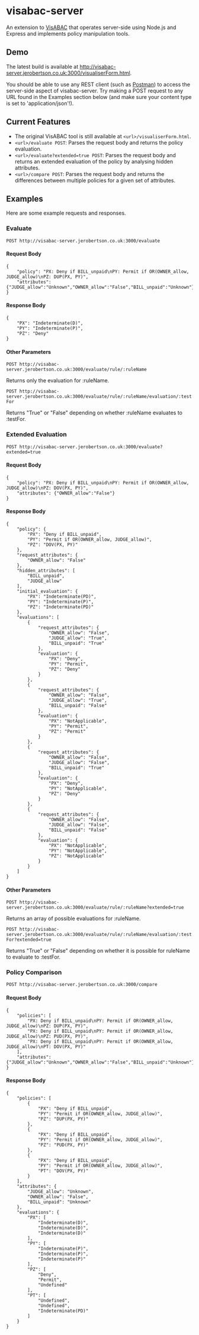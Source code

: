 # visabac-server
An extension to [VisABAC](https://gitlab.com/morisset/visabac) that operates server-side using Node.js and Express and implements policy manipulation tools.

## Demo
The latest build is available at http://visabac-server.jerobertson.co.uk:3000/visualiserForm.html.

You should be able to use any REST client (such as [Postman](https://chrome.google.com/webstore/detail/postman/fhbjgbiflinjbdggehcddcbncdddomop)) to access the server-side aspect of visabac-server. Try making a POST request to any URL found in the Examples section below (and make sure your content type is set to 'application/json'!).

## Current Features
* The original VisABAC tool is still available at ```<url>/visualiserForm.html```.
* ```<url>/evaluate POST```: Parses the request body and returns the policy evaluation.
* ```<url>/evaluate?extended=true POST```: Parses the request body and returns an extended evaluation of the policy by analysing hidden attributes.
* ```<url>/compare POST```: Parses the request body and returns the differences between multiple policies for a given set of attributes.

## Examples
Here are some example requests and responses.

### Evaluate

```POST http://visabac-server.jerobertson.co.uk:3000/evaluate```

#### Request Body
```
{
    "policy": "PX: Deny if BILL_unpaid\nPY: Permit if OR(OWNER_allow, JUDGE_allow)\nPZ: DUP(PX, PY)",
    "attributes": {"JUDGE_allow":"Unknown","OWNER_allow":"False","BILL_unpaid":"Unknown"}
}
```

#### Response Body
```
{
    "PX": "Indeterminate(D)",
    "PY": "Indeterminate(P)",
    "PZ": "Deny"
}
```

#### Other Parameters

```POST http://visabac-server.jerobertson.co.uk:3000/evaluate/rule/:ruleName```

Returns only the evaluation for :ruleName.

```POST http://visabac-server.jerobertson.co.uk:3000/evaluate/rule/:ruleName/evaluation/:testFor```

Returns "True" or "False" depending on whether :ruleName evaluates to :testFor.

### Extended Evaluation

```POST http://visabac-server.jerobertson.co.uk:3000/evaluate?extended=true```

#### Request Body
```
{
    "policy": "PX: Deny if BILL_unpaid\nPY: Permit if OR(OWNER_allow, JUDGE_allow)\nPZ: DOV(PX, PY)",
    "attributes": {"OWNER_allow":"False"}
}
```

#### Response Body
```
{
    "policy": {
        "PX": "Deny if BILL_unpaid",
        "PY": "Permit if OR(OWNER_allow, JUDGE_allow)",
        "PZ": "DOV(PX, PY)"
    },
    "request_attributes": {
        "OWNER_allow": "False"
    },
    "hidden_attributes": [
        "BILL_unpaid",
        "JUDGE_allow"
    ],
    "initial_evaluation": {
        "PX": "Indeterminate(PD)",
        "PY": "Indeterminate(P)",
        "PZ": "Indeterminate(PD)"
    },
    "evaluations": [
        {
            "request_attributes": {
                "OWNER_allow": "False",
                "JUDGE_allow": "True",
                "BILL_unpaid": "True"
            },
            "evaluation": {
                "PX": "Deny",
                "PY": "Permit",
                "PZ": "Deny"
            }
        },
        {
            "request_attributes": {
                "OWNER_allow": "False",
                "JUDGE_allow": "True",
                "BILL_unpaid": "False"
            },
            "evaluation": {
                "PX": "NotApplicable",
                "PY": "Permit",
                "PZ": "Permit"
            }
        },
        {
            "request_attributes": {
                "OWNER_allow": "False",
                "JUDGE_allow": "False",
                "BILL_unpaid": "True"
            },
            "evaluation": {
                "PX": "Deny",
                "PY": "NotApplicable",
                "PZ": "Deny"
            }
        },
        {
            "request_attributes": {
                "OWNER_allow": "False",
                "JUDGE_allow": "False",
                "BILL_unpaid": "False"
            },
            "evaluation": {
                "PX": "NotApplicable",
                "PY": "NotApplicable",
                "PZ": "NotApplicable"
            }
        }
    ]
}
```

#### Other Parameters

```POST http://visabac-server.jerobertson.co.uk:3000/evaluate/rule/:ruleName?extended=true```

Returns an array of possible evaluations for :ruleName.

```POST http://visabac-server.jerobertson.co.uk:3000/evaluate/rule/:ruleName/evaluation/:testFor?extended=true```

Returns "True" or "False" depending on whether it is possible for ruleName to evaluate to :testFor.

### Policy Comparison

```POST http://visabac-server.jerobertson.co.uk:3000/compare```

#### Request Body
```
{
    "policies": [
        "PX: Deny if BILL_unpaid\nPY: Permit if OR(OWNER_allow, JUDGE_allow)\nPZ: DUP(PX, PY)",
        "PX: Deny if BILL_unpaid\nPY: Permit if OR(OWNER_allow, JUDGE_allow)\nPZ: PUD(PX, PY)",
        "PX: Deny if BILL_unpaid\nPY: Permit if OR(OWNER_allow, JUDGE_allow)\nPT: DOV(PX, PY)"
    ],
    "attributes": {"JUDGE_allow":"Unknown","OWNER_allow":"False","BILL_unpaid":"Unknown"}
}
```

#### Response Body
```
{
    "policies": [
        {
            "PX": "Deny if BILL_unpaid",
            "PY": "Permit if OR(OWNER_allow, JUDGE_allow)",
            "PZ": "DUP(PX, PY)"
        },
        {
            "PX": "Deny if BILL_unpaid",
            "PY": "Permit if OR(OWNER_allow, JUDGE_allow)",
            "PZ": "PUD(PX, PY)"
        },
        {
            "PX": "Deny if BILL_unpaid",
            "PY": "Permit if OR(OWNER_allow, JUDGE_allow)",
            "PT": "DOV(PX, PY)"
        }
    ],
    "attributes": {
        "JUDGE_allow": "Unknown",
        "OWNER_allow": "False",
        "BILL_unpaid": "Unknown"
    },
    "evaluations": {
        "PX": [
            "Indeterminate(D)",
            "Indeterminate(D)",
            "Indeterminate(D)"
        ],
        "PY": [
            "Indeterminate(P)",
            "Indeterminate(P)",
            "Indeterminate(P)"
        ],
        "PZ": [
            "Deny",
            "Permit",
            "Undefined"
        ],
        "PT": [
            "Undefined",
            "Undefined",
            "Indeterminate(PD)"
        ]
    }
}
```